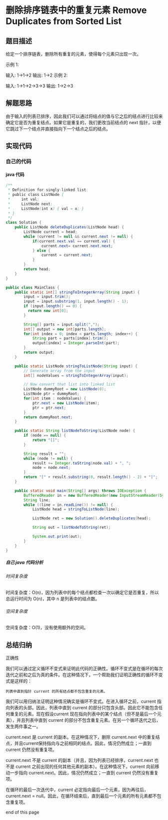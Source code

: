 # 删除排序链表中的重复元素 Remove Duplicates from Sorted List

## 题目描述
给定一个排序链表，删除所有重复的元素，使得每个元素只出现一次。

示例 1:

输入: 1->1->2
输出: 1->2
示例 2:

输入: 1->1->2->3->3
输出: 1->2->3


## 解题思路
由于输入的列表已排序，因此我们可以通过将结点的值与它之后的结点进行比较来确定它是否为重复结点。如果它是重复的，我们更改当前结点的 next 指针，以便它跳过下一个结点并直接指向下一个结点之后的结点。


## 实现代码
### 自己的代码
#### java 代码
```Java
/**
 * Definition for singly-linked list.
 * public class ListNode {
 *     int val;
 *     ListNode next;
 *     ListNode(int x) { val = x; }
 * }
 */
class Solution {
    public ListNode deleteDuplicates(ListNode head) {
        ListNode current = head;
        while (current != null && current.next != null) {
            if(current.next.val == current.val) {
                current.next= current.next.next;
            } else {
                current = current.next;
            }
        }
        return head;
    }
}

public class MainClass {
    public static int[] stringToIntegerArray(String input) {
        input = input.trim();
        input = input.substring(1, input.length() - 1);
        if (input.length() == 0) {
          return new int[0];
        }

        String[] parts = input.split(",");
        int[] output = new int[parts.length];
        for(int index = 0; index < parts.length; index++) {
            String part = parts[index].trim();
            output[index] = Integer.parseInt(part);
        }
        return output;
    }

    public static ListNode stringToListNode(String input) {
        // Generate array from the input
        int[] nodeValues = stringToIntegerArray(input);

        // Now convert that list into linked list
        ListNode dummyRoot = new ListNode(0);
        ListNode ptr = dummyRoot;
        for(int item : nodeValues) {
            ptr.next = new ListNode(item);
            ptr = ptr.next;
        }
        return dummyRoot.next;
    }

    public static String listNodeToString(ListNode node) {
        if (node == null) {
            return "[]";
        }

        String result = "";
        while (node != null) {
            result += Integer.toString(node.val) + ", ";
            node = node.next;
        }
        return "[" + result.substring(0, result.length() - 2) + "]";
    }

    public static void main(String[] args) throws IOException {
        BufferedReader in = new BufferedReader(new InputStreamReader(System.in));
        String line;
        while ((line = in.readLine()) != null) {
            ListNode head = stringToListNode(line);

            ListNode ret = new Solution().deleteDuplicates(head);

            String out = listNodeToString(ret);

            System.out.print(out);
        }
    }
}
```

##### 自己 java 代码分析
###### 时间复杂度
时间复杂度：O(n)，因为列表中的每个结点都检查一次以确定它是否重复，所以总运行时间为 O(n)，其中 n 是列表中的结点数。

###### 空间复杂度
空间复杂度：O(1)，没有使用额外的空间。



## 总结归纳
正确性

我们可以通过定义循环不变式来证明此代码的正确性。循环不变式是在循环的每次迭代之前和之后为真的条件。在这种情况下，一个帮助我们证明正确性的循环不变式是这样的：

```
列表中直到指针 current 的所有结点都不包含重复的元素。
```

我们可以用归纳法证明这种情况确实是循环不变式。在进入循环之前，current 指向列表的头部。因此，列表中直到 current 的部分只包含头部。因此它不能包含任何重复的元素。现在假设current 现在指向列表中的某个结点（但不是最后一个元素），并且列表中直到 current 的部分不包含重复元素。在另一个循环迭代之后，发生两件事之一。

current.next 是 current 的副本。在这种情况下，删除 current.next 中的重复结点，并且current保持指向与之前相同的结点。因此，情况仍然成立；一直到 current 仍然没有重复项。

current.next 不是 current 的副本（并且，因为列表已经排序，current.next 也不是 current 之前出现的任何其他元素的副本）。在这种情况下，current 向前移动一步指向 current.next。因此，情况仍然成立；一直到 current 仍然没有重复项。

在循环的最后一次迭代中，current 必定指向最后一个元素，因为再往后，current.next = null。因此，在循环结束后，直到最后一个元素的所有元素都不包含重复项。





end of this page

